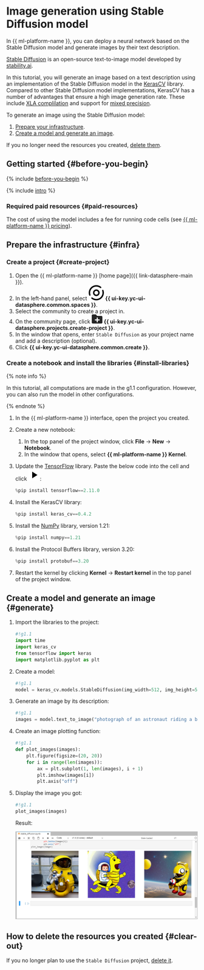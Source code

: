 # Image generation using Stable Diffusion model

In {{ ml-platform-name }}, you can deploy a neural network based on the Stable Diffusion model and generate images by their text description.

[Stable Diffusion](https://github.com/CompVis/stable-diffusion/blob/main/README.md) is an open-source text-to-image model developed by [stability.ai](https://stability.ai/).

In this tutorial, you will generate an image based on a text description using an implementation of the Stable Diffusion model in the [KerasCV](https://keras.io/keras_cv/) library. Compared to other Stable Diffusion model implementations, KerasCV has a number of advantages that ensure a high image generation rate. These include [XLA complilation](https://www.tensorflow.org/xla) and support for [mixed precision](https://www.tensorflow.org/guide/mixed_precision).

To generate an image using the Stable Diffusion model:

1. [Prepare your infrastructure](#infra).
1. [Create a model and generate an image](#generate).

If you no longer need the resources you created, [delete them](#clear-out).

## Getting started {#before-you-begin}

{% include [before-you-begin](../../_tutorials/_tutorials_includes/before-you-begin-datasphere.md) %}

{% include [intro](../../_includes/datasphere/federation-disclaimer.md) %}

### Required paid resources {#paid-resources}

The cost of using the model includes a fee for running code cells (see [{{ ml-platform-name }} pricing](../../datasphere/pricing.md)).

## Prepare the infrastructure {#infra}

### Create a project {#create-project}

1. Open the {{ ml-platform-name }} [home page]({{ link-datasphere-main }}).
1. In the left-hand panel, select ![image](../../_assets/datasphere/communities.svg) **{{ ui-key.yc-ui-datasphere.common.spaces }}**.
1. Select the community to create a project in.
1. On the community page, click ![image](../../_assets/datasphere/create-project.svg) **{{ ui-key.yc-ui-datasphere.projects.create-project }}**.
1. In the window that opens, enter `Stable Diffusion` as your project name and add a description (optional).
1. Click **{{ ui-key.yc-ui-datasphere.common.create }}**.

### Create a notebook and install the libraries {#install-libraries}

{% note info %}

In this tutorial, all computations are made in the g1.1 configuration. However, you can also run the model in other configurations.

{% endnote %}

1. In the {{ ml-platform-name }} interface, open the project you created.
1. Create a new notebook:

   1. In the top panel of the project window, click **File** → **New** → **Notebook**.
   1. In the window that opens, select **{{ ml-platform-name }} Kernel**.

1. Update the [TensorFlow](https://www.tensorflow.org/) library. Paste the below code into the cell and click ![run](../../_assets/datasphere/jupyterlab/run.svg):

   ```python
   %pip install tensorflow==2.11.0
   ```

1. Install the KerasCV library:

   ```python
   %pip install keras_cv==0.4.2
   ```

1. Install the [NumPy](https://numpy.org/) library, version 1.21:

   ```python
   %pip install numpy==1.21
   ```

1. Install the Protocol Buffers library, version 3.20:

   ```python
   %pip install protobuf==3.20
   ```

1. Restart the kernel by clicking **Kernel** → **Restart kernel** in the top panel of the project window.

## Create a model and generate an image {#generate}

1. Import the libraries to the project:

   ```python
   #!g1.1
   import time
   import keras_cv
   from tensorflow import keras
   import matplotlib.pyplot as plt
   ```

1. Create a model:

   ```python
   #!g1.1
   model = keras_cv.models.StableDiffusion(img_width=512, img_height=512)
   ```

1. Generate an image by its description:

   ```python
   #!g1.1
   images = model.text_to_image("photograph of an astronaut riding a banana with old dragon", batch_size=3)
   ```

1. Create an image plotting function:

   ```python
   #!g1.1
   def plot_images(images):
       plt.figure(figsize=(20, 20))
       for i in range(len(images)):
           ax = plt.subplot(1, len(images), i + 1)
           plt.imshow(images[i])
           plt.axis("off")
   ```

1. Display the image you got:

   ```python
   #!g1.1
   plot_images(images)
   ```

   Result:

   ![generate-image](../../_assets/datasphere/generated-image.png)

## How to delete the resources you created {#clear-out}

If you no longer plan to use the `Stable Diffusion` project, [delete it](../../datasphere/operations/projects/delete.md#delete-project).
